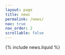 ```yaml
---
layout: page
title: news
permalink: /news/
nav: true
nav_order: 2
scrollable: false
---
```


{% include news.liquid %}
